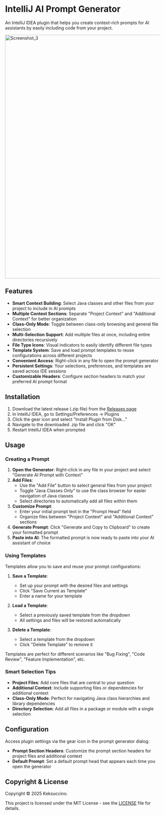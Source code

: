 # IntelliJ AI Prompt Generator

An IntelliJ IDEA plugin that helps you create context-rich prompts for AI assistants by easily including code from your project.

<img width="793" alt="Screenshot_3" src="https://github.com/user-attachments/assets/2a244cc6-c93d-47f1-941e-3f524f045111" />

## Features

- **Smart Context Building**: Select Java classes and other files from your project to include in AI prompts
- **Multiple Context Sections**: Separate "Project Context" and "Additional Context" for better organization
- **Class-Only Mode**: Toggle between class-only browsing and general file selection
- **Multi-Selection Support**: Add multiple files at once, including entire directories recursively
- **File Type Icons**: Visual indicators to easily identify different file types
- **Template System**: Save and load prompt templates to reuse configurations across different projects
- **Convenient Access**: Right-click in any file to open the prompt generator
- **Persistent Settings**: Your selections, preferences, and templates are saved across IDE sessions
- **Customizable Headers**: Configure section headers to match your preferred AI prompt format

## Installation

1. Download the latest release (.zip file) from the [Releases page](https://github.com/Keksuccino/IntelliJ-AI-Prompt-Generator/releases)
2. In IntelliJ IDEA, go to Settings/Preferences → Plugins
3. Click the gear icon and select "Install Plugin from Disk..."
4. Navigate to the downloaded .zip file and click "OK"
5. Restart IntelliJ IDEA when prompted

## Usage

### Creating a Prompt

1. **Open the Generator**: Right-click in any file in your project and select "Generate AI Prompt with Context"
2. **Add Files**:
   - Use the "Add File" button to select general files from your project
   - Toggle "Java Classes Only" to use the class browser for easier navigation of Java classes
   - Select directories to automatically add all files within them
3. **Customize Prompt**:
   - Enter your initial prompt text in the "Prompt Head" field
   - Organize files between "Project Context" and "Additional Context" sections
4. **Generate Prompt**: Click "Generate and Copy to Clipboard" to create your formatted prompt
5. **Paste into AI**: The formatted prompt is now ready to paste into your AI assistant of choice

### Using Templates

Templates allow you to save and reuse your prompt configurations:

1. **Save a Template**:
   - Set up your prompt with the desired files and settings
   - Click "Save Current as Template"
   - Enter a name for your template
   
2. **Load a Template**:
   - Select a previously saved template from the dropdown
   - All settings and files will be restored automatically
   
3. **Delete a Template**:
   - Select a template from the dropdown
   - Click "Delete Template" to remove it

Templates are perfect for different scenarios like "Bug Fixing", "Code Review", "Feature Implementation", etc.

### Smart Selection Tips

- **Project Files**: Add core files that are central to your question
- **Additional Context**: Include supporting files or dependencies for additional context
- **Class-Only Mode**: Perfect for navigating Java class hierarchies and library dependencies
- **Directory Selection**: Add all files in a package or module with a single selection

## Configuration

Access plugin settings via the gear icon in the prompt generator dialog:

- **Prompt Section Headers**: Customize the prompt section headers for project files and additional context
- **Default Prompt**: Set a default prompt head that appears each time you open the generator

## Copyright & License

Copyright © 2025 Keksuccino.

This project is licensed under the MIT License - see the [LICENSE](LICENSE) file for details.
